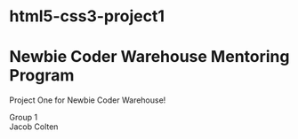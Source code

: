 # html5-css3-project1


<h1>Newbie Coder Warehouse Mentoring Program</h1>

<p> Project One for Newbie Coder Warehouse!</p>

Group 1
<br>
  Jacob
  Colten
